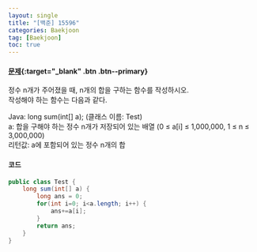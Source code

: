 ```yaml
---
layout: single
title: "[백준] 15596"
categories: Baekjoon
tag: [Baekjoon]
toc: true
---
```


#### [문제](https://www.acmicpc.net/problem/15596){:target="\_blank" .btn .btn--primary}
정수 n개가 주어졌을 때, n개의 합을 구하는 함수를 작성하시오.  
작성해야 하는 함수는 다음과 같다.  

Java: long sum(int[] a); (클래스 이름: Test)  
a: 합을 구해야 하는 정수 n개가 저장되어 있는 배열 (0 ≤ a[i] ≤ 1,000,000, 1 ≤ n ≤ 3,000,000)  
리턴값: a에 포함되어 있는 정수 n개의 합

#### 코드
```java
public class Test {
    long sum(int[] a) {
        long ans = 0;
        for(int i=0; i<a.length; i++) {
            ans+=a[i];
        }
        return ans;
    }
}
```